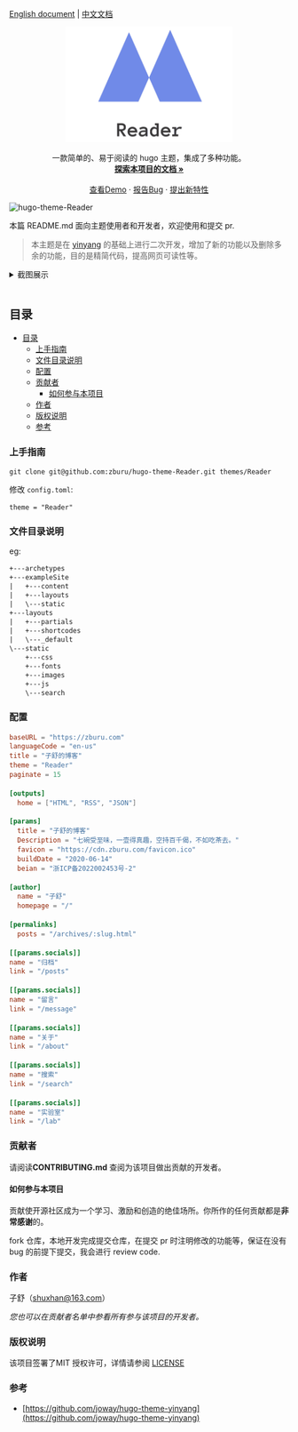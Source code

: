 [English document](./README.md) | [中文文档](./README_zh.md)

<p align="center">
  <a href="https://github.com/zburu/hugo-theme-Reader/">
    <img src="images/logo.png" alt="Logo" width="300">
  </a>
  <p align="center">
   一款简单的、易于阅读的 hugo 主题，集成了多种功能。
    <br />
    <a href="https://github.com/zburu/hugo-theme-Reader"><strong>探索本项目的文档 »</strong></a>
    <br />
    <br />
    <a href="https://hugo-theme-reader.vercel.app/" target="_blank">查看Demo</a>
    ·
    <a href="https://github.com/zburu/hugo-theme-Reader/issues">报告Bug</a>
    ·
    <a href="https://github.com/zburu/hugo-theme-Reader/issues">提出新特性</a>
  </p>

</p>

![hugo-theme-Reader](https://count.zburu.com/get/?name=hugo-theme-Reader)

本篇 README.md 面向主题使用者和开发者，欢迎使用和提交 pr.

>本主题是在 [yinyang](https://github.com/joway/hugo-theme-yinyang) 的基础上进行二次开发，增加了新的功能以及删除多余的功能，目的是精简代码，提高网页可读性等。

<details>
<summary>截图展示</summary>
<img src="https://cdn.staticaly.com/gh/zburu/pic-cdn@main/20221110/image.1b5c792ko41s.jpg">
</details>
<br>
 
## 目录

- [目录](#目录)
  - [上手指南](#上手指南)
  - [文件目录说明](#文件目录说明)
  - [配置](#配置)
  - [贡献者](#贡献者)
    - [如何参与本项目](#如何参与本项目)
  - [作者](#作者)
  - [版权说明](#版权说明)
  - [参考](#参考)

### 上手指南

```shell
git clone git@github.com:zburu/hugo-theme-Reader.git themes/Reader
```

修改 `config.toml`:

```
theme = "Reader"
```


### 文件目录说明
eg:

```shell
+---archetypes
+---exampleSite
|   +---content
|   +---layouts
|   \---static
+---layouts
|   +---partials
|   +---shortcodes
|   \---_default
\---static
    +---css
    +---fonts
    +---images
    +---js
    \---search
```

### 配置 

```toml
baseURL = "https://zburu.com"
languageCode = "en-us"
title = "子舒的博客"
theme = "Reader"
paginate = 15

[outputs]
  home = ["HTML", "RSS", "JSON"]

[params]
  title = "子舒的博客"
  Description = "七碗受至味，一壶得真趣，空持百千偈，不如吃茶去。"
  favicon = "https://cdn.zburu.com/favicon.ico"
  buildDate = "2020-06-14"
  beian = "浙ICP备2022002453号-2"

[author]
  name = "子舒"
  homepage = "/"

[permalinks]
  posts = "/archives/:slug.html"

[[params.socials]]
name = "归档"
link = "/posts"

[[params.socials]]
name = "留言"
link = "/message"

[[params.socials]]
name = "关于"
link = "/about"

[[params.socials]]
name = "搜索"
link = "/search"

[[params.socials]]
name = "实验室"
link = "/lab"
```


### 贡献者

请阅读**CONTRIBUTING.md** 查阅为该项目做出贡献的开发者。

#### 如何参与本项目

贡献使开源社区成为一个学习、激励和创造的绝佳场所。你所作的任何贡献都是**非常感谢**的。

fork 仓库，本地开发完成提交仓库，在提交 pr 时注明修改的功能等，保证在没有 bug 的前提下提交，我会进行 review code.


### 作者

子舒（shuxhan@163.com）

 *您也可以在贡献者名单中参看所有参与该项目的开发者。*

### 版权说明

该项目签署了MIT 授权许可，详情请参阅 [LICENSE](https://github.com/zburu/hugo-theme-Reader/blob/main/LICENSE)

### 参考

- [https://github.com/joway/hugo-theme-yinyang](https://github.com/joway/hugo-theme-yinyang)



